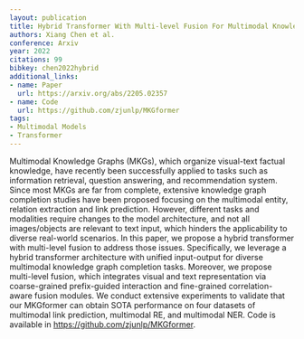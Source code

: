 ```yaml
---
layout: publication
title: Hybrid Transformer With Multi-level Fusion For Multimodal Knowledge Graph Completion
authors: Xiang Chen et al.
conference: Arxiv
year: 2022
citations: 99
bibkey: chen2022hybrid
additional_links:
- name: Paper
  url: https://arxiv.org/abs/2205.02357
- name: Code
  url: https://github.com/zjunlp/MKGformer
tags:
- Multimodal Models
- Transformer
---
```

Multimodal Knowledge Graphs (MKGs), which organize visual-text factual
knowledge, have recently been successfully applied to tasks such as information
retrieval, question answering, and recommendation system. Since most MKGs are
far from complete, extensive knowledge graph completion studies have been
proposed focusing on the multimodal entity, relation extraction and link
prediction. However, different tasks and modalities require changes to the
model architecture, and not all images/objects are relevant to text input,
which hinders the applicability to diverse real-world scenarios. In this paper,
we propose a hybrid transformer with multi-level fusion to address those
issues. Specifically, we leverage a hybrid transformer architecture with
unified input-output for diverse multimodal knowledge graph completion tasks.
Moreover, we propose multi-level fusion, which integrates visual and text
representation via coarse-grained prefix-guided interaction and fine-grained
correlation-aware fusion modules. We conduct extensive experiments to validate
that our MKGformer can obtain SOTA performance on four datasets of multimodal
link prediction, multimodal RE, and multimodal NER. Code is available in
https://github.com/zjunlp/MKGformer.